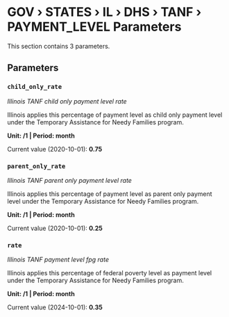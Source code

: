 # GOV › STATES › IL › DHS › TANF › PAYMENT_LEVEL Parameters

This section contains 3 parameters.

## Parameters

### `child_only_rate`
*Illinois TANF child only payment level rate*

Illinois applies this percentage of payment level as child only payment level under the Temporary Assistance for Needy Families program.

**Unit: /1 | Period: month**

Current value (2020-10-01): **0.75**


### `parent_only_rate`
*Illinois TANF parent only payment level rate*

Illinois applies this percentage of payment level as parent only payment level under the Temporary Assistance for Needy Families program.

**Unit: /1 | Period: month**

Current value (2020-10-01): **0.25**


### `rate`
*Illinois TANF payment level fpg rate*

Illinois applies this percentage of federal poverty level as payment level under the Temporary Assistance for Needy Families program.

**Unit: /1 | Period: month**

Current value (2024-10-01): **0.35**

